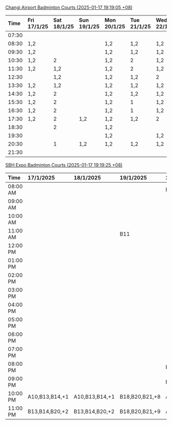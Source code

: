 [Changi Airport Badminton Courts (2025-01-17 19:19:05 +08)](https://www.carc.org.sg/FacilityBooking.aspx)

| Time   | Fri 17/1/25   | Sat 18/1/25   | Sun 19/1/25   | Mon 20/1/25   | Tue 21/1/25   | Wed 22/1/25   | Thu 23/1/25   |
|:-------|:--------------|:--------------|:--------------|:--------------|:--------------|:--------------|:--------------|
| 07:30  |               |               |               |               |               |               |               |
| 08:30  | 1,2           |               |               | 1,2           | 1,2           | 1,2           | 1,2           |
| 09:30  | 1,2           |               |               | 1,2           | 1,2           | 1,2           | 1,2           |
| 10:30  | 1,2           | 2             |               | 1,2           | 2             | 1,2           | 1,2           |
| 11:30  | 1,2           | 1,2           |               | 1,2           | 2             | 1,2           | 1,2           |
| 12:30  |               | 1,2           |               | 1,2           | 1,2           | 2             | 1,2           |
| 13:30  | 1,2           | 1,2           |               | 1,2           | 1,2           | 1,2           | 1,2           |
| 14:30  | 1,2           | 2             |               | 1,2           | 1,2           | 1,2           | 1,2           |
| 15:30  | 1,2           | 2             |               | 1,2           | 1             | 1,2           | 1,2           |
| 16:30  | 1,2           | 2             |               | 1,2           | 1             | 1,2           | 1,2           |
| 17:30  | 1,2           | 2             | 1,2           | 1,2           | 1,2           | 2             | 1,2           |
| 18:30  |               | 2             |               | 1,2           |               |               | 2             |
| 19:30  |               |               |               | 1,2           |               | 1,2           | 2             |
| 20:30  |               | 1             | 1,2           | 1,2           | 1,2           | 1,2           | 1,2           |
| 21:30  |               |               |               |               |               |               |               |

[SBH Expo Badminton Courts (2025-01-17 19:19:25 +08)](https://singaporebadmintonhall.getomnify.com/widgets/O3MRKGBH359GA55KHMG1RD)

| Time     | 17/1/2025      | 18/1/2025      | 19/1/2025      | 20/1/2025      | 21/1/2025       | 22/1/2025       | 23/1/2025       |
|:---------|:---------------|:---------------|:---------------|:---------------|:----------------|:----------------|:----------------|
| 08:00 AM |                |                |                | B18,B20,B21,+7 | B19,B21,B22,+14 | B19,B21,B22,+19 | B19,B21,B22,+19 |
| 09:00 AM |                |                |                |                | B19,B21,B22,+14 | B19,B21,B22,+19 | B19,B21,B22,+18 |
| 10:00 AM |                |                |                |                | B19,B21,B22,+16 | B18,B21,B22,+14 | B19,B21,B22,+18 |
| 11:00 AM |                |                | B11            |                | B19,B21,B22,+16 | B18,B21,B22,+15 | B19,B21,B22,+18 |
| 12:00 PM |                |                |                |                | B19,B21,B22,+13 | B19,B21,B22,+19 | B19,B21,B22,+19 |
| 01:00 PM |                |                |                |                | B19,B21,B22,+13 | B19,B21,B22,+19 | B19,B21,B22,+19 |
| 02:00 PM |                |                |                |                | B19,B21,B22,+16 | B19,B21,B22,+18 | B19,B21,B22,+17 |
| 03:00 PM |                |                |                |                | B17,B19,B20,+4  | B19,B21,B22,+7  | B19,B21,B22,+16 |
| 04:00 PM |                |                |                |                | B16,B17,B20,+3  | B20,B21,B22,+3  | B21             |
| 05:00 PM |                |                |                |                | B19,B21,B22,+10 | B14,B15,B16     |                 |
| 06:00 PM |                |                |                |                |                 |                 |                 |
| 07:00 PM |                |                |                |                |                 |                 |                 |
| 08:00 PM |                |                |                | B18,B20,B21,+1 |                 |                 |                 |
| 09:00 PM |                |                |                | B19,B21,B22,+7 |                 |                 | B22             |
| 10:00 PM | A10,B13,B14,+1 | A10,B13,B14,+1 | B18,B20,B21,+8 | A10,A8,A9,+5   | A10,A8,A9,+7    | A7,A8,A9,+5     |                 |
| 11:00 PM | B13,B14,B20,+2 | B13,B14,B20,+2 | B18,B20,B21,+9 | A10,A8,A9,+6   | A10,A8,A9,+7    | A7,A8,A9,+6     |                 |
